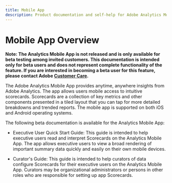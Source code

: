 ```yaml
---
title: Mobile App
description: Product documentation and self-help for Adobe Analytics Mobile App
---
```


# Mobile App Overview

**Note: The Analytics Mobile App is not released and is only available for beta testing among invited customers. This documentation is intended only for beta users and does not represent complete functionality of the feature. If you are interested in becoming a beta user for this feature, please contact Adobe [Customer Care](https://helpx.adobe.com/contact/enterprise-support.ec.html).**

The Adobe Analytics Mobile App provides anytime, anywhere insights from Adobe Analytics.  The app allows users mobile access to intuitive scorecards. Scorecards are a collection of key metrics and other components presented in a tiled layout that you can tap for more detailed breakdowns and trended reports. The mobile app is supported on both iOS and Android operating systems.

The following beta documentation is available for the Analytics Mobile App:

* Executive User Quick Start Guide: This guide is intended to help executive users read and interpret Scorecards on the Analytics Mobile App. The app allows executive users to view a broad rendering of important summary data quickly and easily on their own mobile devices.

* Curator's Guide: This guide is intended to help curators of data configure Scorecards for their executive users on the Analytics Mobile App. Curators may be organizational administrators or persons in other roles who are responsible for setting up app Scorecards.
